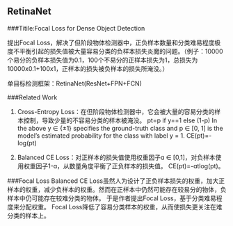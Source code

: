 ## RetinaNet

###Titile:Focal Loss for Dense Object Detection

提出Focal Loss，解决了但阶段物体检测器中，正负样本数量和分类难易程度极度不平衡引起的损失值被大量容易分类的负样本损失炎魔的问题。（例子：10000个易分的负样本损失值为0.1，100个不易分的正样本损失为1，总损失为10000x0.1+100x1，正样本的损失被负样本的损失所淹没。）

单目标检测框架：RetinaNet(ResNet+FPN+FCN)

###Related Work
1. Cross-Entropy Loss：在但阶段物体检测器中，它会被大量的容易分类的样本控制，导致少量的不容易分类的样本被淹没。
pt=p if y==1 else (1-p)
In the above y ∈ {±1} specifies the ground-truth class and p ∈ [0, 1] is the model’s estimated probability for the class with label y = 1.
CE(pt)=-log(pt)

2. Balanced CE Loss：对正样本的损失值使用权重因子ɑ ∈ [0,1]，对负样本使用权重因子1-ɑ，从数量角度平衡了正负样本的损失值。
CE(pt)=-ɑtlog(pt)。

###Focal Loss
Balanced CE Loss虽然人为设计了正负样本损失的权重，加大正样本的权重，减少负样本的权重。然而在正样本中仍然可能存在较易分的物体，负样本中仍可能存在较难分类的物体。
于是作者提出Focal Loss，基于分类难易程度来分配权重。
Focal Loss降低了容易分类样本的权重，从而使损失更关注在难分类的样本上。
